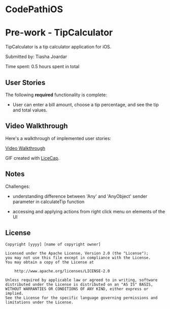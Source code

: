 # CodePathiOS
# Pre-work - TipCalculator

TipCalculator is a tip calculator application for iOS.

Submitted by: Tiasha Joardar

Time spent: 0.5 hours spent in total

## User Stories

The following **required** functionality is complete:

* User can enter a bill amount, choose a tip percentage, and see the tip and total values.

## Video Walkthrough 

Here's a walkthrough of implemented user stories:

[Video Walkthrough](https://i.imgur.com/F1OMiqO.gif)

GIF created with [LiceCap](http://www.cockos.com/licecap/).

## Notes

Challenges:

* understanding difference between 'Any' and 'AnyObject' sender parameter in calculateTip function

* accessing and applying actions from right click menu on elements of the UI

## License

    Copyright [yyyy] [name of copyright owner]

    Licensed under the Apache License, Version 2.0 (the "License");
    you may not use this file except in compliance with the License.
    You may obtain a copy of the License at

        http://www.apache.org/licenses/LICENSE-2.0

    Unless required by applicable law or agreed to in writing, software
    distributed under the License is distributed on an "AS IS" BASIS,
    WITHOUT WARRANTIES OR CONDITIONS OF ANY KIND, either express or implied.
    See the License for the specific language governing permissions and
    limitations under the License.

